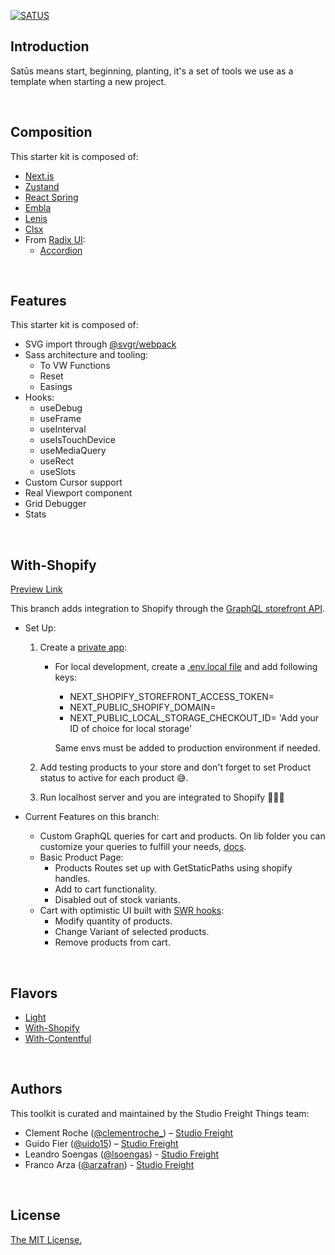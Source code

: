 [![SATUS](https://assets.studiofreight.com/satus/header.png)](https://github.com/studio-freight/satus)

<!-- <p align="center">
  <a aria-label="Vercel logo" href="https://vercel.com">
    <img src="https://badgen.net/badge/icon/Next?icon=zeit&label&color=black&labelColor=black">
  </a>
  <br/>
  <a aria-label="NPM version" href="https://www.npmjs.com/package/swr">
    <img alt="" src="https://badgen.net/npm/v/swr?color=black&labelColor=black">
  </a>
  <a aria-label="Package size" href="https://bundlephobia.com/result?p=swr">
    <img alt="" src="https://badgen.net/bundlephobia/minzip/swr?color=black&labelColor=black">
  </a>
  <a aria-label="License" href="https://github.com/vercel/swr/blob/main/LICENSE">
    <img alt="" src="https://badgen.net/npm/license/swr?color=black&labelColor=black">
  </a>
</p> -->

## Introduction

Satūs means start, beginning, planting, it's a set of tools we use as a template when starting a new project.

<br/>

## Composition

This starter kit is composed of:

- [Next.js](https://nextjs.org)
- [Zustand](https://github.com/pmndrs/zustand)
- [React Spring](https://github.com/pmndrs/react-spring)
- [Embla](https://embla-carousel.com)
- [Lenis](https://github.com/studio-freight/lenis)
- [Clsx](https://www.npmjs.com/package/clsx)
- From [Radix UI](https://www.radix-ui.com/):
  - [Accordion](https://www.radix-ui.com/docs/primitives/components/accordion)

<br/>

## Features

This starter kit is composed of:

- SVG import through [@svgr/webpack](https://www.npmjs.com/package/@svgr/webpack)
- Sass architecture and tooling:
  - To VW Functions
  - Reset
  - Easings
- Hooks:
  - useDebug
  - useFrame
  - useInterval
  - useIsTouchDevice
  - useMediaQuery
  - useRect
  - useSlots
- Custom Cursor support
- Real Viewport component
- Grid Debugger
- Stats

<br/>

## With-Shopify

[Preview Link](https://shopify.satus.studiofreight.com/)

This branch adds integration to Shopify through the [GraphQL storefront API](https://shopify.dev/api/storefront#top).

- Set Up:

  1. Create a [private app](https://shopify.dev/api/storefront/getting-started#accessing-the-storefront-graphql-endpoint):

     - For local development, create a [.env.local file](https://nextjs.org/docs/basic-features/environment-variables) and add following keys:

       - NEXT_SHOPIFY_STOREFRONT_ACCESS_TOKEN=
       - NEXT_PUBLIC_SHOPIFY_DOMAIN=
       - NEXT_PUBLIC_LOCAL_STORAGE_CHECKOUT_ID= 'Add your ID of choice for local storage'

       Same envs must be added to production environment if needed.

  2. Add testing products to your store and don't forget to set Product status to active for each product 😅.

  3. Run localhost server and you are integrated to Shopify 🚀🚀🚀

- Current Features on this branch:

  - Custom GraphQL queries for cart and products. On lib folder you can customize your queries to fulfill your needs, [docs](https://shopify.dev/api/storefront#development_frameworks_and_sdks).
  - Basic Product Page:
    - Products Routes set up with GetStaticPaths using shopify handles.
    - Add to cart functionality.
    - Disabled out of stock variants.
  - Cart with optimistic UI built with [SWR hooks](https://swr.vercel.app/):
    - Modify quantity of products.
    - Change Variant of selected products.
    - Remove products from cart.

<br/>

## Flavors

- [Light](https://github.com/studio-freight/satus)
- [With-Shopify](https://github.com/studio-freight/satus/tree/with-shopify)
- [With-Contentful](https://github.com/studio-freight/satus/tree/with-contentful)

<br/>

## Authors

This toolkit is curated and maintained by the Studio Freight Things team:

- Clement Roche ([@clementroche\_](https://twitter.com/clementroche_)) – [Studio Freight](https://studiofreight.com)
- Guido Fier ([@uido15](https://twitter.com/uido15)) – [Studio Freight](https://studiofreight.com)
- Leandro Soengas ([@lsoengas](https://twitter.com/lsoengas)) - [Studio Freight](https://studiofreight.com)
- Franco Arza ([@arzafran](https://twitter.com/arzafran)) - [Studio Freight](https://studiofreight.com)

<br/>

## License

[The MIT License.](https://opensource.org/licenses/MIT)
